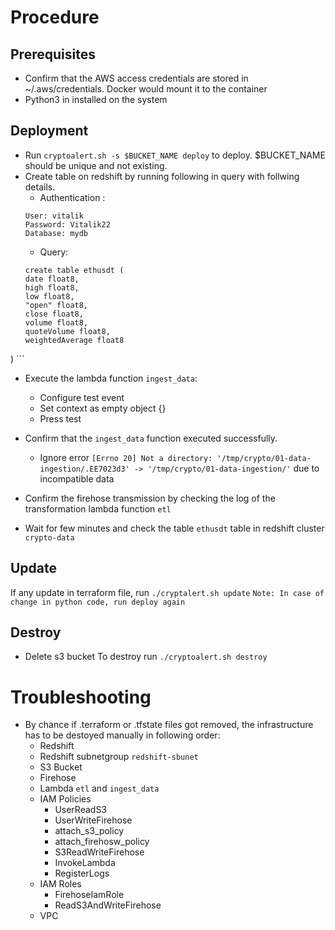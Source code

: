 # Procedure

## Prerequisites
- Confirm that the AWS access credentials are stored in ~/.aws/credentials. Docker would mount it to the container
- Python3 in installed on the system


## Deployment
- Run `cryptoalert.sh -s $BUCKET_NAME deploy` to deploy. $BUCKET_NAME should be unique and not existing.
- Create table on redshift by running following in query with follwing details.
    - Authentication :
    ```
    User: vitalik
    Password: Vitalik22
    Database: mydb
    ```
    - Query: 
    ```
    create table ethusdt (
    date float8,
    high float8,
    low float8,
    "open" float8,
    close float8,
    volume float8,
    quoteVolume float8,
    weightedAverage float8
)
    ```
- Execute the lambda function `ingest_data`:
    - Configure test event
    - Set context as empty object {}
    - Press test

- Confirm that the `ingest_data` function executed successfully.
    - Ignore error `[Errno 20] Not a directory: '/tmp/crypto/01-data-ingestion/.EE7023d3' -> '/tmp/crypto/01-data-ingestion/'` due to incompatible data

- Confirm the firehose transmission by checking the log of the transformation lambda function `etl`

- Wait for few minutes and check the table `ethusdt` table in redshift cluster `crypto-data` 

## Update 
If any update in terraform file, run `./cryptalert.sh update`
`Note: In case of change in python code, run deploy again`

## Destroy
- Delete s3 bucket 
To destroy run `./cryptoalert.sh destroy`

# Troubleshooting
- By chance if .terraform or .tfstate files got removed, the infrastructure has to be destoyed manually in following order:
    - Redshift
    - Redshift subnetgroup `redshift-sbunet`
    - S3 Bucket
    - Firehose
    - Lambda `etl` and `ingest_data`
    - IAM Policies 
        - UserReadS3
        - UserWriteFirehose
        - attach_s3_policy
        - attach_firehosw_policy
        - S3ReadWriteFirehose
        - InvokeLambda
        - RegisterLogs
    - IAM Roles
        - FirehoseIamRole
        - ReadS3AndWriteFirehose
    - VPC